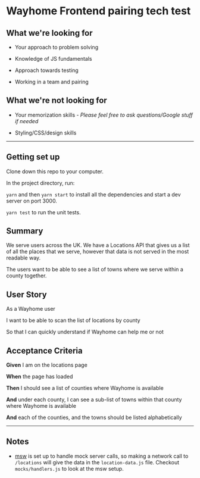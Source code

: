 # Wayhome Frontend pairing tech test

## What we're looking for
- Your approach to problem solving

- Knowledge of JS fundamentals

- Approach towards testing

- Working in a team and pairing

## What we're not looking for
- Your memorization skills -  *Please feel free to ask questions/Google stuff if needed*

- Styling/CSS/design skills

--- 
## Getting set up

Clone down this repo to your computer.

In the project directory, run:

`yarn` and then `yarn start` to install all the dependencies and start a dev server on port 3000.

`yarn test` to run the unit tests.


## Summary

We serve users across the UK. We have a Locations API that gives us a list of all the places that we serve, however that data is not served in the most readable way.

The users want to be able to see a list of towns where we serve within a county together.

## User Story

As a Wayhome user

I want to be able to scan the list of locations by county

So that I can quickly understand if Wayhome can help me or not

## Acceptance Criteria
**Given** I am on the locations page

**When** the page has loaded

**Then** I should see a list of counties where Wayhome is available

**And** under each county, I can see a sub-list of towns within that county where Wayhome is available

**And** each of the counties, and the towns should be listed alphabetically

---

## Notes
- [msw](https://www.npmjs.com/package/msw) is set up to handle mock server calls, so making a network call to `/locations` will give the data in the `location-data.js` file. Checkout `mocks/handlers.js` to look at the msw setup.